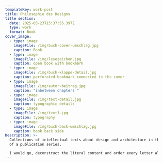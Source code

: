 ```yaml
---
templateKey: work-post
title: Philosophie des Designs
title section:
  date: 2025-03-23T15:37:55.397Z
  type: work
  format: Book
cover_image:
  - type: image
    imageFile: /img/buch-cover-umschlag.jpg
    caption: Book
  - type: image
    imageFile: /img/lesezeichen.jpg
    caption: open book with bookmark
  - type: image
    imageFile: /img/buch-klappe-detail.jpg
    caption: perforated bookmark connected to the cover
  - type: image
    imageFile: /img/autor-beitrag.jpg
    caption: "inbetween chapters "
  - type: image
    imageFile: /img/text-detail.jpg
    caption: typographic details
  - type: image
    imageFile: /img/text1.jpg
    caption: typography
  - type: image
    imageFile: /img/buch-back-umschlag.jpg
    caption: book back side
Description: >-
  Collections of intellectual texts about design and architecture in the shape
  of a publication series.

  I would go, deconstruct the literal content and order every letter alphabetically and use it as a design element as you can see on the cover. The envelope flap is perforated and can be used as a handy bookmark with the content on it.
---
```


